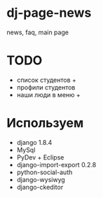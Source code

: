 # dj-page-news
news, faq, main page

# TODO
* список студентов +
* профили студентов
* наши люди в меню +

# Используем
* django 1.8.4
* MySql
* PyDev + Eclipse
* django-import-export 0.2.8
* python-social-auth
* django-wysiwyg
* django-ckeditor
